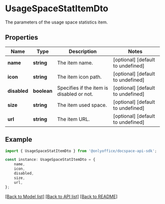 # UsageSpaceStatItemDto

The parameters of the usage space statistics item.

## Properties

Name | Type | Description | Notes
------------ | ------------- | ------------- | -------------
**name** | **string** | The item name. | [optional] [default to undefined]
**icon** | **string** | The item icon path. | [optional] [default to undefined]
**disabled** | **boolean** | Specifies if the item is disabled or not. | [optional] [default to undefined]
**size** | **string** | The item used space. | [optional] [default to undefined]
**url** | **string** | The item URL. | [optional] [default to undefined]

## Example

```typescript
import { UsageSpaceStatItemDto } from '@onlyoffice/docspace-api-sdk';

const instance: UsageSpaceStatItemDto = {
    name,
    icon,
    disabled,
    size,
    url,
};
```

[[Back to Model list]](../README.md#documentation-for-models) [[Back to API list]](../README.md#documentation-for-api-endpoints) [[Back to README]](../README.md)
